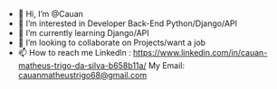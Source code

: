- 👋 Hi, I’m @Cauan
- 👀 I’m interested in  Developer Back-End Python/Django/API
- 🌱 I’m currently learning  Django/API
- 💞️ I’m looking to collaborate on Projects/want a job
- 📫 How to reach me  Linkedln : https://www.linkedin.com/in/cauan-matheus-trigo-da-silva-b658b11a/ 
      My Email: cauanmatheustrigo68@gmail.com





